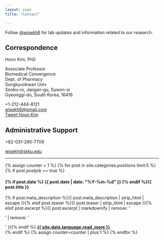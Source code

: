 ```yaml
---
layout: page
title: "Contact"

---
```


<meta name="viewport" content="width=device-width, initial-scale=1">

<i class="fab fa-twitter"></i> Follow <a href="https://twitter.com/wisekh6" title="Follow @wisekh6" alt="Follow @wisekh6">@wisekh6</a> for lab updates and information related to our research.

## **Correspondence**

Hoon Kim, PhD  

Associate Professor  
Biomedical Convergence    
Dept. of Pharmacy    
Sungkyunkwan Univ        
Seobu-ro, Jangan-gu, Suwon-si    
Gyeonggi-do, South Korea, 16419


<i class="fa fa-phone"></i> +1-212-444-8121  
<i class="fa fa-paper-plane"></i> <wisekh6@gmail.com>  
<i class="fa fa-twitter"></i> <a href="https://twitter.com/intent/tweet?via={{ site.owner.twitter }}&amp;hashtags=website" target="_blank" title="Tweet Hoon Kim">Tweet Hoon Kim</a>  

## **Administrative Support**


<i class="fa fa-phone"></i> +82-031-290-7709 <p></p>
<i class="fa fa-paper-plane"></i> <wisekh@skku.edu>


<!-- Open Positions, if any, will populate here -->

<div class="row">
<div id="accordion col-sm-12"><hr class="small"></div>
<div id="accordion col-sm-12">
<div id="accordion">
  {% assign counter = 1 %}
  {% for post in site.categories.positions limit:5 %}
  {% if post.postjob == true %}
  <h4><i class="iconfont"></i> {% if post.date %}<time class="icon-calendar pr20" datetime="{{ post.date | date: "%Y-%m-%d" }}" itemprop="datePublished"> {{ post.date | date: "%Y-%m-%d" }}</time> {% endif %}{{ post.title }}</h4>
    <div>
      {% if post.meta_description %}{{ post.meta_description | strip_html | escape }}{% elsif post.teaser %}{{ post.teaser | strip_html | escape }}{% elsif post.excerpt %}{{ post.excerpt | markdownify | remove: '<p>' | remove: '</p>' }}{% endif %}
      <a href="{{ site.url }}{{ post.url }}" title="Read {{ post.title | escape_once }}"><strong>{{ site.data.language.read_more }}</strong></a>
    </div>
  {% endif %}
  {% assign counter=counter | plus:1 %}
  {% endfor %}
</div></div>
</div>


<script>
$(function() {
  $( "#accordion" ).accordion({
      heightStyle: "content"
  });
});
</script>


